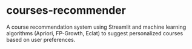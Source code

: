 # courses-recommender
A course recommendation system using Streamlit and machine learning algorithms (Apriori, FP-Growth, Eclat) to suggest personalized courses based on user preferences.
